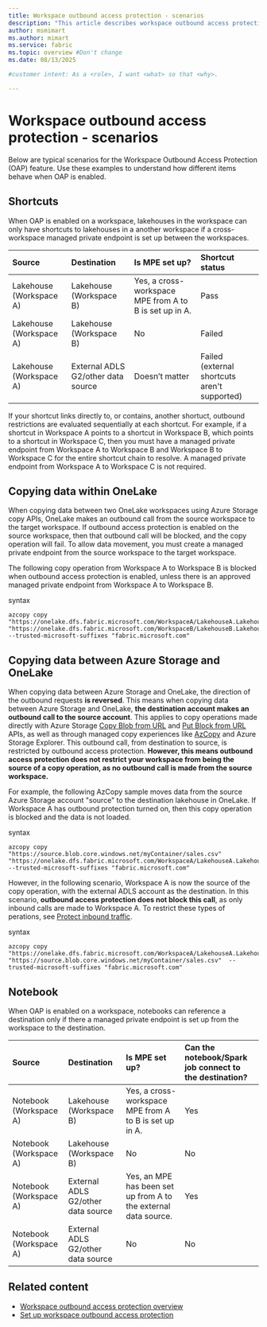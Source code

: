 ```yaml
---
title: Workspace outbound access protection - scenarios
description: "This article describes workspace outbound access protection in several scenarios."
author: msmimart
ms.author: mimart
ms.service: fabric
ms.topic: overview #Don't change
ms.date: 08/13/2025

#customer intent: As a <role>, I want <what> so that <why>.

---
```


# Workspace outbound access protection - scenarios

Below are typical scenarios for the Workspace Outbound Access Protection (OAP) feature. Use these examples to understand how different items behave when OAP is enabled.

## Shortcuts

When OAP is enabled on a workspace, lakehouses in the workspace can only have shortcuts to lakehouses in a another workspace if a cross-workspace managed private endpoint is set up between the workspaces.

| Source                    | Destination               | Is MPE set up?                                       | Shortcut status                           |
|:---------------------------|:----------------------------|:--------------------------------------------------|:---------------------------------------------|
| Lakehouse (Workspace A)   | Lakehouse (Workspace B)    | Yes, a cross-workspace MPE from A to B is set up in A. | Pass                                        |
| Lakehouse (Workspace A)   | Lakehouse (Workspace B)    | No                                               | Failed                                      |
| Lakehouse (Workspace A)   | External ADLS G2/other data source | Doesn’t matter                           | Failed (external shortcuts aren't supported) |

If your shortcut links directly to, or contains, another shortuct, outbound restrictions are evaluated sequentially at each shortcut.  For example, if a shortcut in Workspace A points to a shortcut in Workspace B, which points to a shortcut in Workspace C, then you must have a managed private endpoint from Workspace A to Workspace B and Workspace B to Workspace C for the entire shortcut chain to resolve.  A managed private endpoint from Workspace A to Workspace C is not required.  

## Copying data within OneLake 

When copying data between two OneLake workspaces using Azure Storage copy APIs, OneLake makes an outbound call from the source workspace to the target workspace.  If outbound access protection is enabled on the source workspace, then that outbound call will be blocked, and the copy operation will fail.  To allow data movement, you must create a managed private endpoint from the source workspace to the target workspace. 

The following copy operation from Workspace A to Workspace B is blocked when outbound access protection is enabled, unless there is an approved managed private endpoint from Workspace A to Workspace B.

syntax
```azcopy
azcopy copy "https://onelake.dfs.fabric.microsoft.com/WorkspaceA/LakehouseA.Lakehouse/Files/sales.csv" "https://onelake.dfs.fabric.microsoft.com/WorkspaceB/LakehouseB.Lakehouse/Files/sales.csv" --trusted-microsoft-suffixes "fabric.microsoft.com"
```

## Copying data between Azure Storage and OneLake

When copying data between Azure Storage and OneLake, the direction of the outbound requests **is reversed**.  This means when copying data between Azure Storage and OneLake, **the destination account makes an outbound call to the source account**.  This applies to copy operations made directly with Azure Storage [Copy Blob from URL](/rest/api/storageservices/copy-blob-from-url) and [Put Block from URL](/rest/api/storageservices/put-block-from-url) APIs, as well as through managed copy experiences like [AzCopy](/azure/storage/common/storage-use-azcopy-v10) and Azure Storage Explorer. This outbound call, from destination to source, is restricted by outbound access protection. **However, this means outbound access protection does not restrict your workspace from being the source of a copy operation, as no outbound call is made from the source workspace.** 

For example, the following AzCopy sample moves data from the source Azure Storage account "source" to the destination lakehouse in OneLake.  If Workspace A has outbound protection turned on, then this copy operation is blocked and the data is not loaded. 

syntax
```azcopy
azcopy copy "https://source.blob.core.windows.net/myContainer/sales.csv" "https://onelake.dfs.fabric.microsoft.com/WorkspaceA/LakehouseA.Lakehouse/Files/sales.csv" --trusted-microsoft-suffixes "fabric.microsoft.com"
```

However, in the following scenario, Workspace A is now the source of the copy operation, with the external ADLS account as the destination. In this scenario, **outbound access protection does not block this call**, as only inbound calls are made to Workspace A.  To restrict these types of perations, see [Protect inbound traffic](protect-inbound-traffic.md).

syntax
```azcopy
azcopy copy "https://onelake.dfs.fabric.microsoft.com/WorkspaceA/LakehouseA.Lakehouse/Files/sales.csv" "https://source.blob.core.windows.net/myContainer/sales.csv"  --trusted-microsoft-suffixes "fabric.microsoft.com"
```

## Notebook

When OAP is enabled on a workspace, notebooks can reference a destination only if there a managed private endpoint is set up from the workspace to the destination.

| Source                | Destination                     | Is MPE set up?                                                       | Can the notebook/Spark job connect to the destination? |
|:-----------------------|:----------------------------------|:----------------------------------------------------------------------|:-------------------------------------------------|
| Notebook (Workspace A) | Lakehouse (Workspace B)         | Yes, a cross-workspace MPE from A to B is set up in A.                     | Yes                                             |
| Notebook (Workspace A) | Lakehouse (Workspace B)         | No                                                                   | No                                              |
| Notebook (Workspace A) | External ADLS G2/other data source | Yes, an MPE has been set up from A to the external data source. | Yes                                             |
| Notebook (Workspace A) | External ADLS G2/other data source | No                                                                   | No                                              |

## Related content

- [Workspace outbound access protection overview](./workspace-outbound-access-protection-overview.md)
- [Set up workspace outbound access protection](./workspace-outbound-access-protection-set-up.md)
